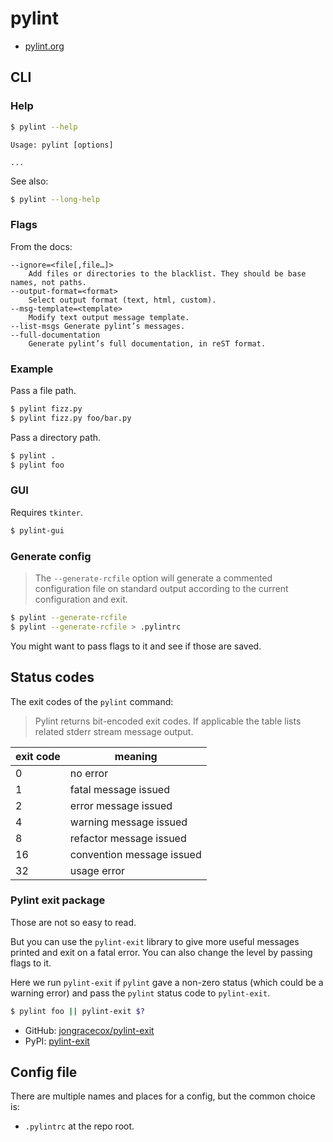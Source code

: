 # pylint


- [pylint.org](https://pylint.org/)


## CLI

### Help

```sh
$ pylint --help
```
```
Usage: pylint [options]

...
```

See also:


```sh
$ pylint --long-help
```

### Flags

From the docs:

```
--ignore=<file[,file…]>
 	Add files or directories to the blacklist. They should be base names, not paths.
--output-format=<format>
 	Select output format (text, html, custom).
--msg-template=<template>
 	Modify text output message template.
--list-msgs	Generate pylint’s messages.
--full-documentation
 	Generate pylint’s full documentation, in reST format.
```

### Example

Pass a file path.

```sh
$ pylint fizz.py
$ pylint fizz.py foo/bar.py
```

Pass a directory path.

```sh
$ pylint .
$ pylint foo
```

### GUI

Requires `tkinter`.

```sh
$ pylint-gui
```

### Generate config

> The `--generate-rcfile` option will generate a commented configuration file on standard output according to the current configuration and exit.

```sh
$ pylint --generate-rcfile
$ pylint --generate-rcfile > .pylintrc
```

You might want to pass flags to it and see if those are saved.


## Status codes

The exit codes of the `pylint` command:

> Pylint returns bit-encoded exit codes. If applicable the table lists related stderr stream message output.

exit code	| meaning
--- | --- 
0	| no error
1	| fatal message issued	
2	| error message issued	
4	| warning message issued	
8	| refactor message issued	
16	| convention message issued	 
32	| usage error	

### Pylint exit package

Those are not so easy to read.

But you can use the `pylint-exit` library to give more useful messages printed and exit on a fatal error. You can also change the level by passing flags to it.

Here we run `pylint-exit` if `pylint` gave a non-zero status (which could be a warning error) and pass the `pylint` status code to `pylint-exit`.

```sh
$ pylint foo || pylint-exit $?
```

- GitHub: [jongracecox/pylint-exit](https://github.com/jongracecox/pylint-exit)
- PyPI: [pylint-exit](https://pypi.org/project/pylint-exit/)


## Config file

There are multiple names and places for a config, but the common choice is:

- `.pylintrc` at the repo root.
